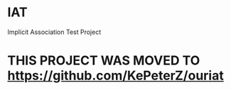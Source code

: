# IAT
Implicit Association Test Project
# THIS PROJECT WAS MOVED TO https://github.com/KePeterZ/ouriat
